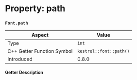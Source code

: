 
# Property: path
### `Font.path`

| Aspect | Value |
| --- | --- |
| Type | `int` |
| C++ Getter Function Symbol | `kestrel::font::path()` |
| Introduced | 0.8.0 |

#### Getter Description

